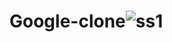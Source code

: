 # Google-clone![ss1](https://user-images.githubusercontent.com/112938481/204773228-22d19ce0-68c0-4050-aa30-466dd5f83aa4.png)
